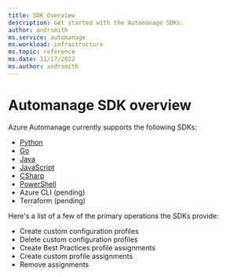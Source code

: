 ```yaml
---
title: SDK Overview
description: Get started with the Automanage SDKs.
author: andrsmith
ms.service: automanage
ms.workload: infrastructure
ms.topic: reference
ms.date: 11/17/2022
ms.author: andrsmith
---
```


# Automanage SDK overview

Azure Automanage currently supports the following SDKs:

- [Python](https://github.com/Azure/azure-sdk-for-python/tree/main/sdk/automanage/azure-mgmt-automanage)
- [Go](https://github.com/Azure/azure-sdk-for-go/tree/main/sdk/resourcemanager/automanage/armautomanage)
- [Java](https://github.com/Azure/azure-sdk-for-java/tree/main/sdk/automanage/azure-resourcemanager-automanage)
- [JavaScript](https://github.com/Azure/azure-sdk-for-js/tree/main/sdk/automanage/arm-automanage)
- [CSharp](https://github.com/Azure/azure-sdk-for-net/blob/main/sdk/automanage/Azure.ResourceManager.Automanage)
- [PowerShell](https://www.powershellgallery.com/packageAz.Automanage/0.1.0)
- Azure CLI (pending)
- Terraform (pending)

Here's a list of a few of the primary operations the SDKs provide:

- Create custom configuration profiles
- Delete custom configuration profiles
- Create Best Practices profile assignments
- Create custom profile assignments
- Remove assignments
